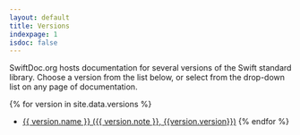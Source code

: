 ```yaml
---
layout: default
title: Versions
indexpage: 1
isdoc: false
---
```


SwiftDoc.org hosts documentation for several versions of the Swift standard library. Choose a version from the list below, or select from the drop-down list on any page of documentation.

{% for version in site.data.versions %}
- <a href="{{ version.path }}">{{ version.name }} ({{ version.note }}, {{version.version}})</a>
{% endfor %}

